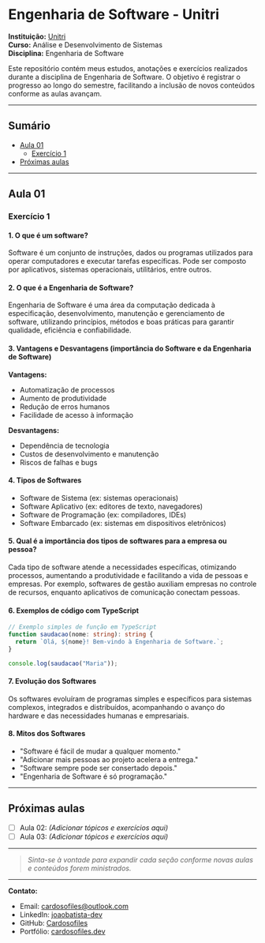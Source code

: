# Engenharia de Software - Unitri

**Instituição:** [Unitri](https://unitri.edu.br)  
**Curso:** Análise e Desenvolvimento de Sistemas  
**Disciplina:** Engenharia de Software

Este repositório contém meus estudos, anotações e exercícios realizados durante a disciplina de Engenharia de Software. O objetivo é registrar o progresso ao longo do semestre, facilitando a inclusão de novos conteúdos conforme as aulas avançam.

---

## Sumário

- [Aula 01](#aula-01)
  - [Exercício 1](#exercício-1)
- [Próximas aulas](#próximas-aulas)

---

## Aula 01

### Exercício 1

#### 1. O que é um software?

Software é um conjunto de instruções, dados ou programas utilizados para operar computadores e executar tarefas específicas. Pode ser composto por aplicativos, sistemas operacionais, utilitários, entre outros.

#### 2. O que é a Engenharia de Software?

Engenharia de Software é uma área da computação dedicada à especificação, desenvolvimento, manutenção e gerenciamento de software, utilizando princípios, métodos e boas práticas para garantir qualidade, eficiência e confiabilidade.

#### 3. Vantagens e Desvantagens (importância do Software e da Engenharia de Software)

**Vantagens:**

- Automatização de processos
- Aumento de produtividade
- Redução de erros humanos
- Facilidade de acesso à informação

**Desvantagens:**

- Dependência de tecnologia
- Custos de desenvolvimento e manutenção
- Riscos de falhas e bugs

#### 4. Tipos de Softwares

- Software de Sistema (ex: sistemas operacionais)
- Software Aplicativo (ex: editores de texto, navegadores)
- Software de Programação (ex: compiladores, IDEs)
- Software Embarcado (ex: sistemas em dispositivos eletrônicos)

#### 5. Qual é a importância dos tipos de softwares para a empresa ou pessoa?

Cada tipo de software atende a necessidades específicas, otimizando processos, aumentando a produtividade e facilitando a vida de pessoas e empresas. Por exemplo, softwares de gestão auxiliam empresas no controle de recursos, enquanto aplicativos de comunicação conectam pessoas.

#### 6. Exemplos de código com TypeScript

```typescript
// Exemplo simples de função em TypeScript
function saudacao(nome: string): string {
  return `Olá, ${nome}! Bem-vindo à Engenharia de Software.`;
}

console.log(saudacao("Maria"));
```

#### 7. Evolução dos Softwares

Os softwares evoluíram de programas simples e específicos para sistemas complexos, integrados e distribuídos, acompanhando o avanço do hardware e das necessidades humanas e empresariais.

#### 8. Mitos dos Softwares

- "Software é fácil de mudar a qualquer momento."
- "Adicionar mais pessoas ao projeto acelera a entrega."
- "Software sempre pode ser consertado depois."
- "Engenharia de Software é só programação."

---

## Próximas aulas

- [ ] Aula 02: _(Adicionar tópicos e exercícios aqui)_
- [ ] Aula 03: _(Adicionar tópicos e exercícios aqui)_

---

> _Sinta-se à vontade para expandir cada seção conforme novas aulas e conteúdos forem ministrados._

---

**Contato:**

- Email: [cardosofiles@outlook.com](mailto:cardosofiles@outlook.com)
- LinkedIn: [joaobatista-dev](https://www.linkedin.com/in/joaobatista-dev/)
- GitHub: [Cardosofiles](https://github.com/Cardosofiles)
- Portfólio: [cardosofiles.dev](https://cardosofiles.dev/)
